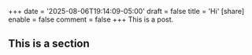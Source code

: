 +++
date = '2025-08-06T19:14:09-05:00'
draft = false
title = 'Hi'
[share]
  enable = false
  comment = false
+++
This is a post.
## This is a section
